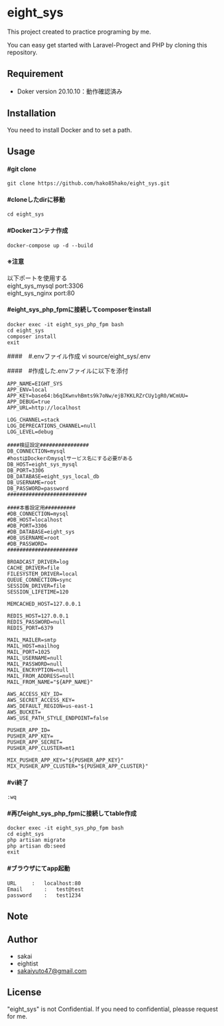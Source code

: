 # eight_sys
 
This project created to practice programing by me.

You can easy get started with Laravel-Progect and PHP by cloning this repository.

## Requirement
 
* Doker 
version 20.10.10：動作確認済み
 
## Installation

You need to install Docker and to set a path.
 
## Usage
 
#### \#git clone
    git clone https://github.com/hako85hako/eight_sys.git

#### \#cloneしたdirに移動
    cd eight_sys

#### \#Dockerコンテナ作成
    docker-compose up -d --build 

#### ※注意
以下ポートを使用する<br>
eight_sys_mysql		port:3306<br>
eight_sys_nginx		port:80<br>

#### \#eight_sys_php_fpmに接続してcomposerをinstall
    docker exec -it eight_sys_php_fpm bash
    cd eight_sys
    composer install
    exit

####　\#\.envファイル作成
    vi source/eight_sys/.env

####　\#作成した\.envファイルに以下を添付
    
    APP_NAME=EIGHT_SYS
    APP_ENV=local
    APP_KEY=base64:b6qIKwnvhBmts9k7oNw/ejB7KKLRZrCUy1gR0/WCmUU=
    APP_DEBUG=true
    APP_URL=http://localhost
    
    LOG_CHANNEL=stack
    LOG_DEPRECATIONS_CHANNEL=null
    LOG_LEVEL=debug

    ####検証設定################
    DB_CONNECTION=mysql
    #hostはDockerのmysqlサービス名にする必要がある
    DB_HOST=eight_sys_mysql
    DB_PORT=3306
    DB_DATABASE=eight_sys_local_db
    DB_USERNAME=root
    DB_PASSWORD=password
    ##########################

    ####本番設定用##########
    #DB_CONNECTION=mysql
    #DB_HOST=localhost
    #DB_PORT=3306
    #DB_DATABASE=eight_sys
    #DB_USERNAME=root
    #DB_PASSWORD=
    #######################

    BROADCAST_DRIVER=log
    CACHE_DRIVER=file
    FILESYSTEM_DRIVER=local
    QUEUE_CONNECTION=sync
    SESSION_DRIVER=file
    SESSION_LIFETIME=120

    MEMCACHED_HOST=127.0.0.1

    REDIS_HOST=127.0.0.1
    REDIS_PASSWORD=null
    REDIS_PORT=6379

    MAIL_MAILER=smtp
    MAIL_HOST=mailhog
    MAIL_PORT=1025
    MAIL_USERNAME=null
    MAIL_PASSWORD=null
    MAIL_ENCRYPTION=null
    MAIL_FROM_ADDRESS=null
    MAIL_FROM_NAME="${APP_NAME}"

    AWS_ACCESS_KEY_ID=
    AWS_SECRET_ACCESS_KEY=
    AWS_DEFAULT_REGION=us-east-1
    AWS_BUCKET=
    AWS_USE_PATH_STYLE_ENDPOINT=false

    PUSHER_APP_ID=
    PUSHER_APP_KEY=
    PUSHER_APP_SECRET=
    PUSHER_APP_CLUSTER=mt1

    MIX_PUSHER_APP_KEY="${PUSHER_APP_KEY}"
    MIX_PUSHER_APP_CLUSTER="${PUSHER_APP_CLUSTER}"

#### \#vi終了
    :wq

#### \#再びeight_sys_php_fpmに接続してtable作成
    docker exec -it eight_sys_php_fpm bash
    cd eight_sys
    php artisan migrate
    php artisan db:seed
    exit

#### \#ブラウザにてapp起動
    URL		:	localhost:80
    Email		:	test@test
    password	:	test1234

 
## Note
 
## Author 
* sakai
* eightist
* sakaiyuto47@gmail.com
 
## License
"eight_sys" is not Confidential.
If you need to confidential, pleasse request for me.

